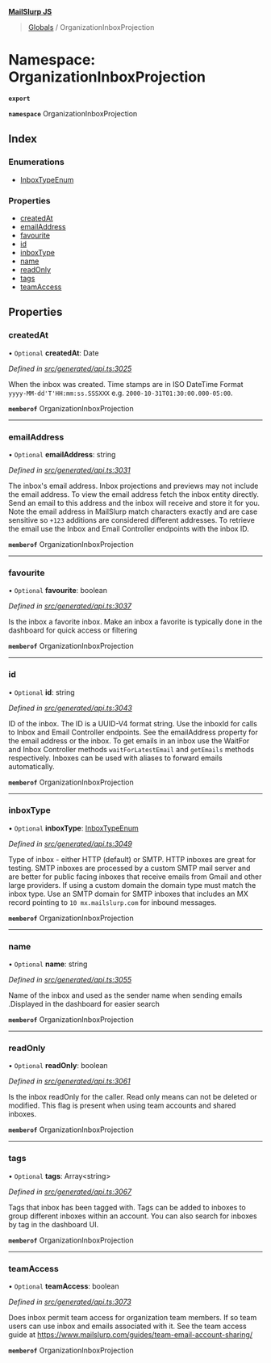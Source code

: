 **[MailSlurp JS](../README.md)**

> [Globals](../README.md) / OrganizationInboxProjection

# Namespace: OrganizationInboxProjection

**`export`** 

**`namespace`** OrganizationInboxProjection

## Index

### Enumerations

* [InboxTypeEnum](../enums/organizationinboxprojection.inboxtypeenum.md)

### Properties

* [createdAt](organizationinboxprojection.md#createdat)
* [emailAddress](organizationinboxprojection.md#emailaddress)
* [favourite](organizationinboxprojection.md#favourite)
* [id](organizationinboxprojection.md#id)
* [inboxType](organizationinboxprojection.md#inboxtype)
* [name](organizationinboxprojection.md#name)
* [readOnly](organizationinboxprojection.md#readonly)
* [tags](organizationinboxprojection.md#tags)
* [teamAccess](organizationinboxprojection.md#teamaccess)

## Properties

### createdAt

• `Optional` **createdAt**: Date

*Defined in [src/generated/api.ts:3025](https://github.com/mailslurp/mailslurp-client/blob/eace919/src/generated/api.ts#L3025)*

When the inbox was created. Time stamps are in ISO DateTime Format `yyyy-MM-dd'T'HH:mm:ss.SSSXXX` e.g. `2000-10-31T01:30:00.000-05:00`.

**`memberof`** OrganizationInboxProjection

___

### emailAddress

• `Optional` **emailAddress**: string

*Defined in [src/generated/api.ts:3031](https://github.com/mailslurp/mailslurp-client/blob/eace919/src/generated/api.ts#L3031)*

The inbox's email address. Inbox projections and previews may not include the email address. To view the email address fetch the inbox entity directly. Send an email to this address and the inbox will receive and store it for you. Note the email address in MailSlurp match characters exactly and are case sensitive so `+123` additions are considered different addresses. To retrieve the email use the Inbox and Email Controller endpoints with the inbox ID.

**`memberof`** OrganizationInboxProjection

___

### favourite

• `Optional` **favourite**: boolean

*Defined in [src/generated/api.ts:3037](https://github.com/mailslurp/mailslurp-client/blob/eace919/src/generated/api.ts#L3037)*

Is the inbox a favorite inbox. Make an inbox a favorite is typically done in the dashboard for quick access or filtering

**`memberof`** OrganizationInboxProjection

___

### id

• `Optional` **id**: string

*Defined in [src/generated/api.ts:3043](https://github.com/mailslurp/mailslurp-client/blob/eace919/src/generated/api.ts#L3043)*

ID of the inbox. The ID is a UUID-V4 format string. Use the inboxId for calls to Inbox and Email Controller endpoints. See the emailAddress property for the email address or the inbox. To get emails in an inbox use the WaitFor and Inbox Controller methods `waitForLatestEmail` and `getEmails` methods respectively. Inboxes can be used with aliases to forward emails automatically.

**`memberof`** OrganizationInboxProjection

___

### inboxType

• `Optional` **inboxType**: [InboxTypeEnum](../enums/organizationinboxprojection.inboxtypeenum.md)

*Defined in [src/generated/api.ts:3049](https://github.com/mailslurp/mailslurp-client/blob/eace919/src/generated/api.ts#L3049)*

Type of inbox - either HTTP (default) or SMTP. HTTP inboxes are great for testing. SMTP inboxes are processed by a custom SMTP mail server and are better for public facing inboxes that receive emails from Gmail and other large providers. If using a custom domain the domain type must match the inbox type. Use an SMTP domain for SMTP inboxes that includes an MX record pointing to `10 mx.mailslurp.com` for inbound messages.

**`memberof`** OrganizationInboxProjection

___

### name

• `Optional` **name**: string

*Defined in [src/generated/api.ts:3055](https://github.com/mailslurp/mailslurp-client/blob/eace919/src/generated/api.ts#L3055)*

Name of the inbox and used as the sender name when sending emails .Displayed in the dashboard for easier search

**`memberof`** OrganizationInboxProjection

___

### readOnly

• `Optional` **readOnly**: boolean

*Defined in [src/generated/api.ts:3061](https://github.com/mailslurp/mailslurp-client/blob/eace919/src/generated/api.ts#L3061)*

Is the inbox readOnly for the caller. Read only means can not be deleted or modified. This flag is present when using team accounts and shared inboxes.

**`memberof`** OrganizationInboxProjection

___

### tags

• `Optional` **tags**: Array\<string>

*Defined in [src/generated/api.ts:3067](https://github.com/mailslurp/mailslurp-client/blob/eace919/src/generated/api.ts#L3067)*

Tags that inbox has been tagged with. Tags can be added to inboxes to group different inboxes within an account. You can also search for inboxes by tag in the dashboard UI.

**`memberof`** OrganizationInboxProjection

___

### teamAccess

• `Optional` **teamAccess**: boolean

*Defined in [src/generated/api.ts:3073](https://github.com/mailslurp/mailslurp-client/blob/eace919/src/generated/api.ts#L3073)*

Does inbox permit team access for organization team members. If so team users can use inbox and emails associated with it. See the team access guide at https://www.mailslurp.com/guides/team-email-account-sharing/

**`memberof`** OrganizationInboxProjection
